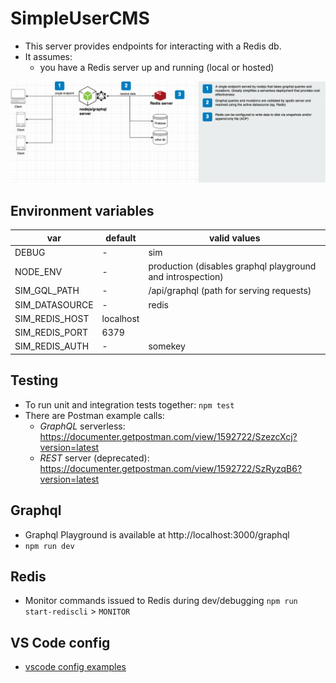 # SimpleUserCMS

- This server provides endpoints for interacting with a Redis db.
- It assumes:
	- you have a Redis server up and running (local or hosted)

![Architecture](images/architecture.png)

## Environment variables
var             | default   | valid values
--------------- | -------   | ------------
DEBUG           |  -        | sim
NODE_ENV        |  -        | production (disables graphql playground and introspection)
SIM_GQL_PATH    |  -        | /api/graphql (path for serving requests)
SIM_DATASOURCE  |  -        | redis
SIM_REDIS_HOST  | localhost | 
SIM_REDIS_PORT  | 6379      | 
SIM_REDIS_AUTH  |  -        | somekey

## Testing
- To run unit and integration tests together: `npm test`
- There are Postman example calls:
	- _GraphQL_ serverless: https://documenter.getpostman.com/view/1592722/SzezcXcj?version=latest
	- _REST_ server (deprecated):  https://documenter.getpostman.com/view/1592722/SzRyzqB6?version=latest

## Graphql
* Graphql Playground is available at http://localhost:3000/graphql
* `npm run dev`

## Redis
* Monitor commands issued to Redis during dev/debugging `npm run start-rediscli` > `MONITOR`

## VS Code config
* [vscode config examples](vscode-configs.md)